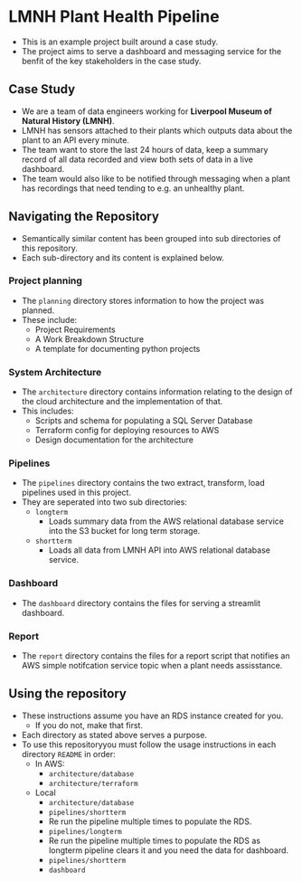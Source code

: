 # LMNH Plant Health Pipeline

- This is an example project built around a case study.
- The project aims to serve a dashboard and messaging service for the benfit of the key stakeholders in the case study.

## Case Study

- We are a team of data engineers working for **Liverpool Museum of Natural History (LMNH)**.
- LMNH has sensors attached to their plants which outputs data about the plant to an API every minute.
- The team want to store the last 24 hours of data, keep a summary record of all data recorded and view both sets of data in a live dashboard.
- The team would also like to be notified through messaging when a plant has recordings that need tending to e.g. an unhealthy plant.

## Navigating the Repository

- Semantically similar content has been grouped into sub directories of this repository.
- Each sub-directory and its content is explained below.

### Project planning

- The `planning` directory stores information to how the project was planned.
- These include:
    - Project Requirements
    - A Work Breakdown Structure
    - A template for documenting python projects

### System Architecture

- The `architecture` directory contains information relating to the design of the cloud architecture and the implementation of that.
- This includes:
    - Scripts and schema for populating a SQL Server Database
    - Terraform config for deploying resources to AWS
    - Design documentation for the architecture

### Pipelines

- The `pipelines` directory contains the two extract, transform, load pipelines used in this project.
- They are seperated into two sub directories:
    - `longterm`
        - Loads summary data from the AWS relational database service into the S3 bucket for long term storage.
    - `shortterm`
        - Loads all data from LMNH API into AWS relational database service.

### Dashboard

- The `dashboard` directory contains the files for serving a streamlit dashboard.

### Report

- The `report` directory contains the files for a report script that notifies an AWS simple notifcation service topic when a plant needs assisstance.

## Using the repository

- These instructions assume you have an RDS instance created for you. 
    - If you do not, make that first.
- Each directory as stated above serves a purpose.
- To use this repositoryyou must follow the usage instructions in each directory `README` in order:
    - In AWS: 
        - `architecture/database`
        - `architecture/terraform`
    - Local
        - `architecture/database`
        - `pipelines/shortterm`
        - Re run the pipeline multiple times to populate the RDS.
        - `pipelines/longterm`
        - Re run the pipeline multiple times to populate the RDS as longterm pipeline clears it and you need the data for dashboard. 
        - `pipelines/shortterm`
        - `dashboard`